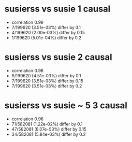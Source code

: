# susierss vs susie  1 causal

- correlation 0.99
- 7/199620 (3.51e-03%) differ by 0.1
- 4/199620 (2.00e-03%) differ by 0.15
- 1/199620 (5.01e-04%) differ by 0.2


# susierss vs susie  2 causal

- correlation 0.98
- 9/199620 (4.51e-03%) differ by 0.1
- 7/199620 (3.51e-03%) differ by 0.15
- 7/199620 (3.51e-03%) differ by 0.2


# susierss vs susie  ~ 5 3 causal

- correlation 0.98
- 71/582081 (1.22e-02%) differ by 0.1
- 47/582081 (8.07e-03%) differ by 0.15
- 34/582081 (5.84e-03%) differ by 0.2


